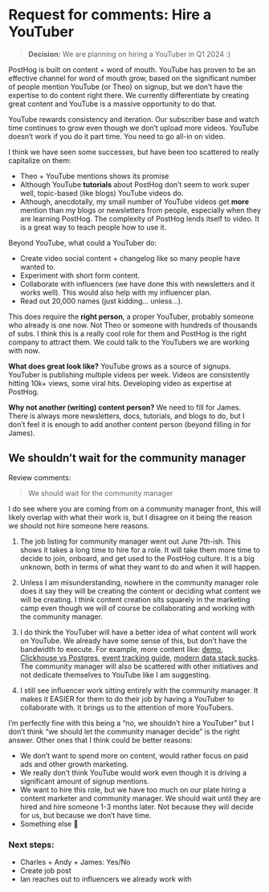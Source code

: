# Request for comments: Hire a YouTuber

> **Decision:** We are planning on hiring a YouTuber in Q1 2024 :)

PostHog is built on content + word of mouth. YouTube has proven to be an effective channel for word of mouth grow, based on the significant number of people mention YouTube (or Theo) on signup, but we don’t have the expertise to do content right there. We currently differentiate by creating great content and YouTube is a massive opportunity to do that.

YouTube rewards consistency and iteration. Our subscriber base and watch time continues to grow even though we don’t upload more videos. YouTube doesn’t work if you do it part time. You need to go all-in on video. 

I think we have seen some successes, but have been too scattered to really capitalize on them:

- Theo + YouTube mentions shows its promise
- Although YouTube **tutorials** about PostHog don’t seem to work super well, topic-based (like blogs) YouTube videos do.
- Although, anecdotally, my small number of YouTube videos get **more** mention than my blogs or newsletters from people, especially when they are learning PostHog. The complexity of PostHog lends itself to video. It is a great way to teach people how to use it.

Beyond YouTube, what could a YouTuber do:

- Create video social content + changelog like so many people have wanted to.
- Experiment with short form content.
- Collaborate with influencers (we have done this with newsletters and it works well). This would also help with my influencer plan.
- Read out 20,000 names (just kidding… unless…).

This does require the **right person**, a proper YouTuber, probably someone who already is one now. Not Theo or someone with hundreds of thousands of subs. I think this is a really cool role for them and PostHog is the right company to attract them. We could talk to the YouTubers we are working with now. 

**What does great look like?** YouTube grows as a source of signups. YouTuber is publishing multiple videos per week. Videos are consistently hitting 10k+ views, some viral hits. Developing video as expertise at PostHog.

**Why not another (writing) content person?** We need to fill for James. There is always more newsletters, docs, tutorials, and blogs to do, but I don’t feel it is enough to add another content person (beyond filling in for James).

## We shouldn’t wait for the community manager

Review comments:

> We should wait for the community manager

I do see where you are coming from on a community manager front, this will likely overlap with what their work is, but I disagree on it being the reason we should not hire someone here reasons.

1. The job listing for community manager went out June 7th-ish. This shows it takes a long time to hire for a role. It will take them more time to decide to join, onboard, and get used to the PostHog culture. It is a big unknown, both in terms of what they want to do and when it will happen. 

2. Unless I am misunderstanding, nowhere in the community manager role does it say they will be creating the content or deciding what content we will be creating. I think content creation sits squarely in the marketing camp even though we will of course be collaborating and working with the community manager.

3. I do think the YouTuber will have a better idea of what content will work on YouTube. We already have some sense of this, but don’t have the bandwidth to execute. For example, more content like: [demo](https://www.youtube.com/watch?v=2jQco8hEvTI), [Clickhouse vs Postgres](https://www.youtube.com/watch?v=iLXXoDaFoxs), [event tracking guide](https://www.youtube.com/watch?v=LIJ_TuyMq74), [modern data stack sucks](https://www.youtube.com/watch?v=2N2cvCmv4us). The community manager will also be scattered with other initiatives and not dedicate themselves to YouTube like I am suggesting. 

4. I still see influencer work sitting entirely with the community manager. It makes it EASIER for them to do their job by having a YouTuber to collaborate with. It brings us to the attention of more YouTubers. 

I’m perfectly fine with this being a “no, we shouldn’t hire a YouTuber” but I don’t think “we should let the community manager decide” is the right answer. Other ones that I think could be better reasons:

- We don’t want to spend more on content, would rather focus on paid ads and other growth marketing.
- We really don’t think YouTube would work even though it is driving a significant amount of signup mentions.
- We want to hire this role, but we have too much on our plate hiring a content marketer and community manager. We should wait until they are hired and hire someone 1-3 months later. Not because they will decide for us, but because we don’t have time.
- Something else 🤷

### Next steps:

- Charles + Andy + James: Yes/No
- Create job post
- Ian reaches out to influencers we already work with
